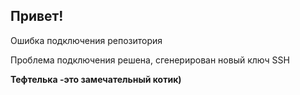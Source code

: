 ## Привет!
Ошибка подключения репозитория

Проблема подключения решена, сгенерирован новый ключ SSH

__Тефтелька -это замечательный котик)__
